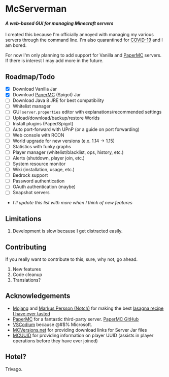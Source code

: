 # McServerman

#### *A web-based GUI for managing Minecraft servers*

I created this because I'm officially annoyed with managing my various servers through the command line. I'm also quarantined for [COVID-19](https://en.wikipedia.org/wiki/Coronavirus_disease_2019) and I am bored.

For now I'm only planning to add support for Vanilla and [PaperMC](https://papermc.io/) servers. If there is interest I may add more in the future.

## Roadmap/Todo

- [x] Download Vanilla Jar
- [x] Download [PaperMC](https://papermc.io/) (Spigot) Jar
- [ ] Download Java 8 JRE for best compatibility
- [ ] Whitelist manager
- [ ] GUI `server.properties` editor with explanations/recommended settings
- [ ] Upload/download/backup/restore Worlds
- [ ] Install plugins (Paper/Spigot)
- [ ] Auto port-forward with UPnP (or a guide on port forwarding)
- [ ] Web console with RCON
- [ ] World upgrade for new versions (e.x. 1.14 -> 1.15)
- [ ] Statistics with funky graphs
- [ ] Player manager (whitelist/blacklist, ops, history, etc.)
- [ ] Alerts (shutdown, player join, etc.)
- [ ] System resource monitor
- [ ] Wiki (installation, usage, etc.)
- [ ] Bedrock support
- [ ] Password authentication
- [ ] OAuth authentication (maybe)
- [ ] Snapshot servers
- *I'll update this list with more when I think of new features*

## Limitations

1. Development is slow because I get distracted easily.

## Contributing

If you really want to contribute to this, sure, why not, go ahead.

1. New features
2. Code cleanup
3. Translations?

## Acknowledgements

- [Mojang](https://www.mojang.com/) and [Markus Persson (Notch)](https://en.wikipedia.org/wiki/Markus_Persson) for making the best [lasagna recipe I have ever tasted](https://www.minecraft.net/en-us/)
- [PaperMC](https://papermc.io/) for a fantastic third-party server. [PaperMC GitHub](https://github.com/PaperMC)
- [VSCodium](https://vscodium.com/) because @#$% Microsoft.
- [MCVersions.net](https://mcversions.net/) for providing download links for Server Jar files
- [MCUUID](https://mcuuid.net/) for providing information on player UUID (assists in player operations before they have ever joined)

## Hotel?

Trivago.